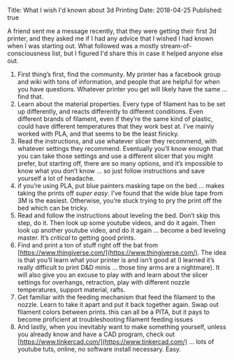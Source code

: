 Title: What I wish I'd known about 3d Printing
Date: 2018-04-25
Published: true

A friend sent me a message recently, that they were getting their first 3d printer, 
and they asked me if I had any advice that I wished I had known when I was starting out.
What followed was a mostly stream-of-consciousness list, but I figured I'd share this
in case it helped anyone else out.

1. First thing’s first, find the community. My printer has a facebook group and wiki with 
tons of information, and people that are helpful for when you have questions. Whatever 
printer you get will likely have the same … find that.
2. Learn about the material properties. Every type of filament has to be set up differently, 
and reacts differently to different conditions. Even different brands of filament, even 
if they’re the same kind of plastic, could have different temperatures that they work 
best at. I’ve mainly worked with PLA, and that seems to be the least finicky.
3. Read the instructions, and use whatever slicer they recommend, with whatever settings 
they recommend. Eventually you’ll know enough that you can take those settings and use 
a different slicer that you might prefer, but starting off, there are so many options, 
and it’s impossible to know what you don’t know … so just follow instructions and 
save yourself a lot of headache.
4. if you’re using PLA, put blue painters masking tape on the bed … makes taking 
the prints off *super easy*. I’ve found that the wide blue tape from 3M is the 
easiest. Otherwise, you’re stuck trying to pry the print off the bed which can 
be tricky.
5. Read and follow the instructions about leveling the bed. Don’t skip this step, do it. 
Then look up some youtube videos, and do it again. Then look up another youtube video, 
and do it again … become a bed leveling master. It’s *critical* to getting good prints.
6. Find and print a ton of stuff right off the bat from [https://www.thingiverse.com/](https://www.thingiverse.com/). 
The idea is that you’ll learn what your printer is and isn’t good at (I learned it’s 
really difficult to print D&D minis … those tiny arms are a nightmare). It will 
also give you an excuse to play with and learn about the slicer settings for 
overhangs, retraction, play with different nozzle temperatures, support material, 
rafts.
7. Get familiar with the feeding mechanism that feed the filament to the nozzle. 
Learn to take it apart and put it back together again. Swap out filament colors 
between prints. this can all be a PITA, but it pays to become proficient at 
troubleshooting filament feeding issues
8. And lastly, when you inevitably want to make something yourself, unless 
you already know and have a CAD program, check out [https://www.tinkercad.com/](https://www.tinkercad.com/) … 
lots of youtube tuts, online, no software install necessary. Easy.
